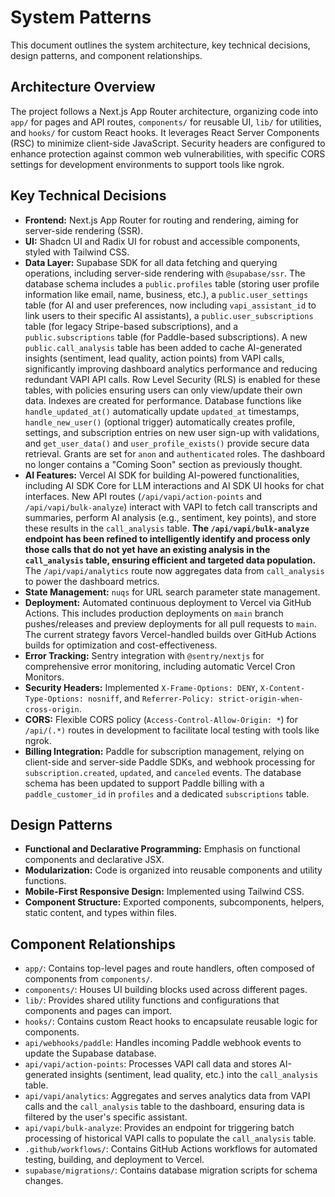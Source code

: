 # System Patterns

This document outlines the system architecture, key technical decisions, design patterns, and component relationships.

## Architecture Overview

The project follows a Next.js App Router architecture, organizing code into `app/` for pages and API routes, `components/` for reusable UI, `lib/` for utilities, and `hooks/` for custom React hooks. It leverages React Server Components (RSC) to minimize client-side JavaScript. Security headers are configured to enhance protection against common web vulnerabilities, with specific CORS settings for development environments to support tools like ngrok.

## Key Technical Decisions

- **Frontend:** Next.js App Router for routing and rendering, aiming for server-side rendering (SSR).
- **UI:** Shadcn UI and Radix UI for robust and accessible components, styled with Tailwind CSS.
- **Data Layer:** Supabase SDK for all data fetching and querying operations, including server-side rendering with `@supabase/ssr`. The database schema includes a `public.profiles` table (storing user profile information like email, name, business, etc.), a `public.user_settings` table (for AI and user preferences, now including `vapi_assistant_id` to link users to their specific AI assistants), a `public.user_subscriptions` table (for legacy Stripe-based subscriptions), and a `public.subscriptions` table (for Paddle-based subscriptions). A new `public.call_analysis` table has been added to cache AI-generated insights (sentiment, lead quality, action points) from VAPI calls, significantly improving dashboard analytics performance and reducing redundant VAPI API calls. Row Level Security (RLS) is enabled for these tables, with policies ensuring users can only view/update their own data. Indexes are created for performance. Database functions like `handle_updated_at()` automatically update `updated_at` timestamps, `handle_new_user()` (optional trigger) automatically creates profile, settings, and subscription entries on new user sign-up with validations, and `get_user_data()` and `user_profile_exists()` provide secure data retrieval. Grants are set for `anon` and `authenticated` roles. The dashboard no longer contains a "Coming Soon" section as previously thought.
- **AI Features:** Vercel AI SDK for building AI-powered functionalities, including AI SDK Core for LLM interactions and AI SDK UI hooks for chat interfaces. New API routes (`/api/vapi/action-points` and `/api/vapi/bulk-analyze`) interact with VAPI to fetch call transcripts and summaries, perform AI analysis (e.g., sentiment, key points), and store these results in the `call_analysis` table. **The `/api/vapi/bulk-analyze` endpoint has been refined to intelligently identify and process only those calls that do not yet have an existing analysis in the `call_analysis` table, ensuring efficient and targeted data population.** The `/api/vapi/analytics` route now aggregates data from `call_analysis` to power the dashboard metrics.
- **State Management:** `nuqs` for URL search parameter state management.
- **Deployment:** Automated continuous deployment to Vercel via GitHub Actions. This includes production deployments on `main` branch pushes/releases and preview deployments for all pull requests to `main`. The current strategy favors Vercel-handled builds over GitHub Actions builds for optimization and cost-effectiveness.
- **Error Tracking:** Sentry integration with `@sentry/nextjs` for comprehensive error monitoring, including automatic Vercel Cron Monitors.
- **Security Headers:** Implemented `X-Frame-Options: DENY`, `X-Content-Type-Options: nosniff`, and `Referrer-Policy: strict-origin-when-cross-origin`.
- **CORS:** Flexible CORS policy (`Access-Control-Allow-Origin: *`) for `/api/(.*)` routes in development to facilitate local testing with tools like ngrok.
- **Billing Integration:** Paddle for subscription management, relying on client-side and server-side Paddle SDKs, and webhook processing for `subscription.created`, `updated`, and `canceled` events. The database schema has been updated to support Paddle billing with a `paddle_customer_id` in `profiles` and a dedicated `subscriptions` table.

## Design Patterns

- **Functional and Declarative Programming:** Emphasis on functional components and declarative JSX.
- **Modularization:** Code is organized into reusable components and utility functions.
- **Mobile-First Responsive Design:** Implemented using Tailwind CSS.
- **Component Structure:** Exported components, subcomponents, helpers, static content, and types within files.

## Component Relationships

- `app/`: Contains top-level pages and route handlers, often composed of components from `components/`.
- `components/`: Houses UI building blocks used across different pages.
- `lib/`: Provides shared utility functions and configurations that components and pages can import.
- `hooks/`: Contains custom React hooks to encapsulate reusable logic for components.
- `api/webhooks/paddle`: Handles incoming Paddle webhook events to update the Supabase database.
- `api/vapi/action-points`: Processes VAPI call data and stores AI-generated insights (sentiment, lead quality, etc.) into the `call_analysis` table.
- `api/vapi/analytics`: Aggregates and serves analytics data from VAPI calls and the `call_analysis` table to the dashboard, ensuring data is filtered by the user's specific assistant.
- `api/vapi/bulk-analyze`: Provides an endpoint for triggering batch processing of historical VAPI calls to populate the `call_analysis` table.
- `.github/workflows/`: Contains GitHub Actions workflows for automated testing, building, and deployment to Vercel.
- `supabase/migrations/`: Contains database migration scripts for schema changes.
